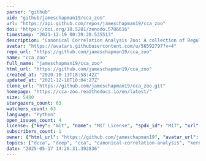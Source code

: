 ```yaml
---
parser: "github"
uid: "github/jameschapman19/cca_zoo"
url: "https://api.github.com/repos/jameschapman19/cca_zoo"
doi: "https://doi.org/10.5281/zenodo.5786616"
timestamp: "2021-12-19 00:39:28.535513"
description: "Canonical Correlation Analysis Zoo: A collection of Regularized, Deep Learning based, Kernel, and Probabilistic methods in a scikit-learn style framework"
avatar: "https://avatars.githubusercontent.com/u/56592797?v=4"
repo_url: "https://github.com/jameschapman19/cca_zoo"
name: "cca_zoo"
full_name: "jameschapman19/cca_zoo"
html_url: "https://github.com/jameschapman19/cca_zoo"
created_at: "2020-10-13T18:58:42Z"
updated_at: "2021-12-18T10:04:27Z"
clone_url: "https://github.com/jameschapman19/cca_zoo.git"
homepage: "https://cca-zoo.readthedocs.io/en/latest/"
size: 5480
stargazers_count: 63
watchers_count: 63
language: "Python"
open_issues_count: 4
license: {"key": "mit", "name": "MIT License", "spdx_id": "MIT", "url": "https://api.github.com/licenses/mit", "node_id": "MDc6TGljZW5zZTEz"}
subscribers_count: 1
owner: {"html_url": "https://github.com/jameschapman19", "avatar_url": "https://avatars.githubusercontent.com/u/56592797?v=4", "login": "jameschapman19", "type": "User"}
topics: ["dcca", "deep", "cca", "canonical-correlation-analysis", "kernel", "multiview", "pytorch", "cca-zoo", "multiset-cca", "tensor-cca", "pls"]
date: "2025-05-17 14:26:31.392836"
---
```

